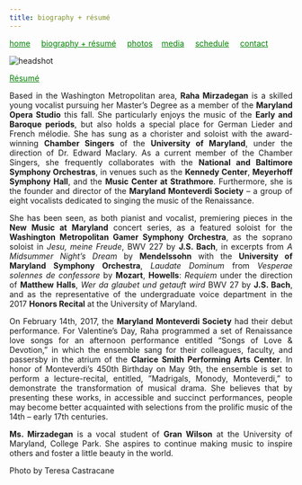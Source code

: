 ```yaml
---
title: biography + résumé
---
```

<style>
a { color: green; } 
</style>
[home](https://raharules.github.io/)&nbsp;&nbsp;&nbsp;&nbsp; [biography + résumé](https://raharules.github.io/raharules.github.io/about.html)&nbsp;&nbsp;&nbsp;&nbsp; [photos](https://raharules.github.io/raharules.github.io/photos.html)&nbsp;&nbsp;&nbsp; [media](https://raharules.github.io/raharules.github.io/media.html)&nbsp;&nbsp;&nbsp;&nbsp; [schedule](https://raharules.github.io/raharules.github.io/schedule.html)&nbsp;&nbsp;&nbsp;&nbsp; [contact](https://raharules.github.io/raharules.github.io/contact.html)

![headshot](https://raharules.github.io/Raha_Color_Web.jpg)

<a href='https://raharules.github.io/Raha_Mirzadegan_Artistic_Resume_2017.pdf' target="_blank">Résumé</a>

<p style="text-align:justify">
Based in the Washington Metropolitan area, <b>Raha Mirzadegan</b> is a skilled young vocalist pursuing her Master’s Degree as a member of the <b>Maryland Opera Studio</b> this fall. She particularly enjoys the music of the <b>Early and Baroque periods</b>, but also holds a special place for German Lieder and French mélodie. She has sung as a chorister and soloist with the award-winning <b>Chamber Singers</b> of the <b>University of Maryland</b>, under the direction of Dr. Edward Maclary. As a current member of the Chamber Singers, she frequently collaborates with the <b>National and Baltimore Symphony Orchestras</b>, in venues such as the <b>Kennedy Center</b>, <b>Meyerhoff Symphony Hall</b>, and the <b>Music Center at Strathmore</b>. Furthermore, she is the founder and director of the <b>Maryland Monteverdi Society</b> – a group of eight vocalists dedicated to singing the music of the Renaissance.
</p>

<p style="text-align:justify">
She has been seen, as both pianist and vocalist, premiering pieces in the <b>New Music at Maryland</b> concert series, as a featured soloist for the <b>Washington Metropolitan Gamer Symphony Orchestra</b>, as the soprano soloist in <i>Jesu, meine Freude</i>, BWV 227 by <b>J.S. Bach</b>, in excerpts from <i>A Midsummer Night’s Dream</i> by <b>Mendelssohn</b> with the <b>University of Maryland Symphony Orchestra</b>, <i>Laudate Dominum</i> from <i>Vesperae solennes de confessore</i> by <b>Mozart</b>, <b>Howells</b>: <i>Requiem</i> under the direction of <b>Matthew Halls</b>,  <i>Wer da glaubet und getauft wird</i> BWV 27 by <b>J.S. Bach</b>, and as the representative of the undergraduate voice department in the 2017 <b>Honors Recital</b> at the University of Maryland.
</p>

<p style="text-align:justify">
On February 14th, 2017, the <b>Maryland Monteverdi Society</b> had their debut performance. For Valentine’s Day, Raha programmed a set of Renaissance love songs for an afternoon performance entitled “Songs of Love & Devotion,” in which the ensemble sang for their colleagues, faculty, and passersby in the atrium of the <b>Clarice Smith Performing Arts Center</b>. In honor of Monteverdi’s 450th Birthday on May 9th, the ensemble is set to perform a lecture-recital, entitled, ”Madrigals, Monody, Monteverdi,” to demonstrate the transformation of musical drama. She believes that by presenting these works, in accessible and succinct performances, people may become better acquainted with selections from the prolific music of the 14th – early 17th centuries.
</p>

<p style="text-align:justify">
<b>Ms. Mirzadegan</b> is a vocal student of <b>Gran Wilson</b> at the University of Maryland, College Park. She aspires to continue making music to inspire others and foster a little beauty in the world.
</p>

Photo by Teresa Castracane
